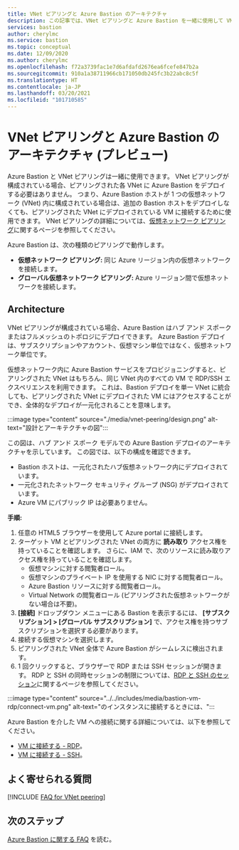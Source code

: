 ```yaml
---
title: VNet ピアリングと Azure Bastion のアーキテクチャ
description: この記事では、VNet ピアリングと Azure Bastion を一緒に使用して VM に接続する方法について説明します。
services: bastion
author: cherylmc
ms.service: bastion
ms.topic: conceptual
ms.date: 12/09/2020
ms.author: cherylmc
ms.openlocfilehash: f72a3739fac1e7d6afdafd2676ea6fcefe847b2a
ms.sourcegitcommit: 910a1a38711966cb171050db245fc3b22abc8c5f
ms.translationtype: HT
ms.contentlocale: ja-JP
ms.lasthandoff: 03/20/2021
ms.locfileid: "101710585"
---
```

# <a name="vnet-peering-and-azure-bastion-preview"></a>VNet ピアリングと Azure Bastion のアーキテクチャ (プレビュー)

Azure Bastion と VNet ピアリングは一緒に使用できます。 VNet ピアリングが構成されている場合、ピアリングされた各 VNet に Azure Bastion をデプロイする必要はありません。 つまり、Azure Bastion ホストが 1 つの仮想ネットワーク (VNet) 内に構成されている場合は、追加の Bastion ホストをデプロイしなくても、ピアリングされた VNet にデプロイされている VM に接続するために使用できます。 VNet ピアリングの詳細については、[仮想ネットワーク ピアリング](../virtual-network/virtual-network-peering-overview.md)に関するページを参照してください。

Azure Bastion は、次の種類のピアリングで動作します。

* **仮想ネットワーク ピアリング:** 同じ Azure リージョン内の仮想ネットワークを接続します。
* **グローバル仮想ネットワーク ピアリング:** Azure リージョン間で仮想ネットワークを接続します。

## <a name="architecture"></a>Architecture

VNet ピアリングが構成されている場合、Azure Bastion はハブ アンド スポークまたはフルメッシュのトポロジにデプロイできます。 Azure Bastion デプロイは、サブスクリプションやアカウント、仮想マシン単位ではなく、仮想ネットワーク単位です。

仮想ネットワーク内に Azure Bastion サービスをプロビジョニングすると、ピアリングされた VNet はもちろん、同じ VNet 内のすべての VM で RDP/SSH エクスペリエンスを利用できます。 これは、Bastion デプロイを単一 VNet に統合しても、ピアリングされた VNet にデプロイされた VM にはアクセスすることができ、全体的なデプロイが一元化されることを意味します。

:::image type="content" source="./media/vnet-peering/design.png" alt-text="設計とアーキテクチャの図":::

この図は、ハブ アンド スポーク モデルでの Azure Bastion デプロイのアーキテクチャを示しています。 この図では、以下の構成を確認できます。

* Bastion ホストは、一元化されたハブ仮想ネットワーク内にデプロイされています。
* 一元化されたネットワーク セキュリティ グループ (NSG) がデプロイされています。
* Azure VM にパブリック IP は必要ありません。

**手順:**

1. 任意の HTML5 ブラウザーを使用して Azure portal に接続します。
2. ターゲット VM とピアリングされた VNet の両方に **読み取り** アクセス権を持っていることを確認します。 さらに、IAM で、次のリソースに読み取りアクセス権を持っていることを確認します。
   * 仮想マシンに対する閲覧者ロール。
   * 仮想マシンのプライベート IP を使用する NIC に対する閲覧者ロール。
   * Azure Bastion リソースに対する閲覧者ロール。
   * Virtual Network の閲覧者ロール (ピアリングされた仮想ネットワークがない場合は不要)。
3. **[接続]** ドロップダウン メニューにある Bastion を表示するには、 **[サブスクリプション] > [グローバル サブスクリプション]** で、アクセス権を持つサブスクリプションを選択する必要があります。
4. 接続する仮想マシンを選択します。
5. ピアリングされた VNet 全体で Azure Bastion がシームレスに検出されます。
6. 1 回クリックすると、ブラウザーで RDP または SSH セッションが開きます。 RDP と SSH の同時セッションの制限については、[RDP と SSH のセッション](bastion-faq.md#limits)に関するページを参照してください。

  :::image type="content" source="../../includes/media/bastion-vm-rdp/connect-vm.png" alt-text="のインスタンスに接続するときには、":::

   Azure Bastion を介した VM への接続に関する詳細については、以下を参照してください。

   * [VM に接続する - RDP](bastion-connect-vm-rdp.md)。
   * [VM に接続する - SSH](bastion-connect-vm-ssh.md)。

## <a name="faq"></a>よく寄せられる質問

[!INCLUDE [FAQ for VNet peering](../../includes/bastion-faq-peering-include.md)]

## <a name="next-steps"></a>次のステップ

[Azure Bastion に関する FAQ](bastion-faq.md) を読む。
